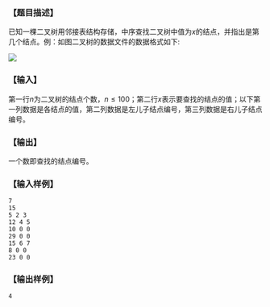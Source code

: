 ### 【题目描述】
已知一棵二叉树用邻接表结构存储，中序查找二叉树中值为$x$的结点，并指出是第几个结点。例：如图二叉树的数据文件的数据格式如下:

![](https://syc-oj-file.oss-cn-shenzhen.aliyuncs.com/img/20190717201250525.gif)

### 【输入】
第一行$n$为二叉树的结点个数，$n≤100$；第二行$x$表示要查找的结点的值；以下第一列数据是各结点的值，第二列数据是左儿子结点编号，第三列数据是右儿子结点编号。

### 【输出】
一个数即查找的结点编号。
### 【输入样例】
```
7
15
5 2 3
12 4 5
10 0 0
29 0 0
15 6 7
8 0 0
23 0 0
```
### 【输出样例】
```
4
```